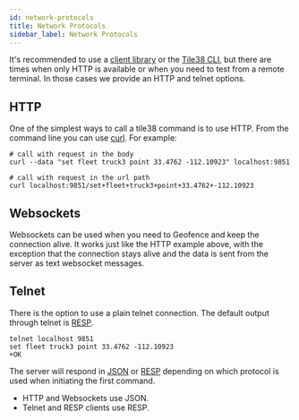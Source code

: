 ```yaml
---
id: network-protocols
title: Network Protocols
sidebar_label: Network Protocols
---
```




It's recommended to use a [client library](./../topics/client-libraries) or the [Tile38 CLI](./../topics/command-line-interface), but there are times when only HTTP is available or when you need to test from a remote terminal. In those cases we provide an HTTP and telnet options.

## HTTP

One of the simplest ways to call a tile38 command is to use HTTP. From the command line you can use [curl](https://curl.haxx.se/). For example:

```plaintext
# call with request in the body
curl --data "set fleet truck3 point 33.4762 -112.10923" localhost:9851

# call with request in the url path
curl localhost:9851/set+fleet+truck3+point+33.4762+-112.10923
```

## Websockets

Websockets can be used when you need to Geofence and keep the connection alive. It works just like the HTTP example above, with the exception that the connection stays alive and the data is sent from the server as text websocket messages.

## Telnet

There is the option to use a plain telnet connection. The default output through telnet is [RESP](http://redis.io/topics/protocol).

```plaintext
telnet localhost 9851
set fleet truck3 point 33.4762 -112.10923
+OK

```

The server will respond in [JSON](http://json.org) or [RESP](http://redis.io/topics/protocol) depending on which protocol is used when initiating the first command.

- HTTP and Websockets use JSON.
- Telnet and RESP clients use RESP.
